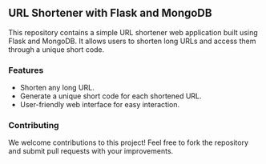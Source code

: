 ## URL Shortener with Flask and MongoDB

This repository contains a simple URL shortener web application built using Flask and MongoDB. It allows users to shorten long URLs and access them through a unique short code.

### Features

* Shorten any long URL.
* Generate a unique short code for each shortened URL.
* User-friendly web interface for easy interaction.

### Contributing

We welcome contributions to this project! Feel free to fork the repository and submit pull requests with your improvements.

